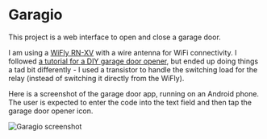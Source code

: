 Garagio
===========================

This project is a web interface to open and close a garage door. 

I am using a [WiFly RN-XV](http://www.rovingnetworks.com/products/RN171XV) 
with a wire antenna for WiFi connectivity.  I followed [a 
tutorial for a DIY garage door opener](http://www.dinnovative.com/?p=163), but 
ended up doing things a tad bit differently - I used a transistor to handle the switching load for the 
relay (instead of switching it directly from the WiFly).  

Here is a screenshot of the garage door app, running on an Android phone. The user 
is expected to enter the code into the text field and then tap the garage
door opener icon. 

![Garagio screenshot](https://github.com/uncle_billy/gargio/raw/master/doc/pics/garagio_screenshot.png "garagio screenshot")
